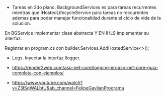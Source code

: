 - Tareas en 2do plano.
BackgroundServices es para tareas recurrentes mientras que IHostedLifecycleService
para tareas no reccurentes ademas para poder manejar funcionalidad durante el ciclo de vida de la solucion.

En BGService implementar clase abstracta Y EN IHLS implementar su interfaz.

Registrar en program.cs con builder.Services.AddHostedService<>();

- Logs.
Inyectar la interfaz Ilogger.

- https://render2web.com/asp-net-core/logging-en-asp-net-core-guia-completa-con-ejemplos/
- https://www.youtube.com/watch?v=Z3ISqWALbtU&ab_channel=FelipeGavilanPrograma
